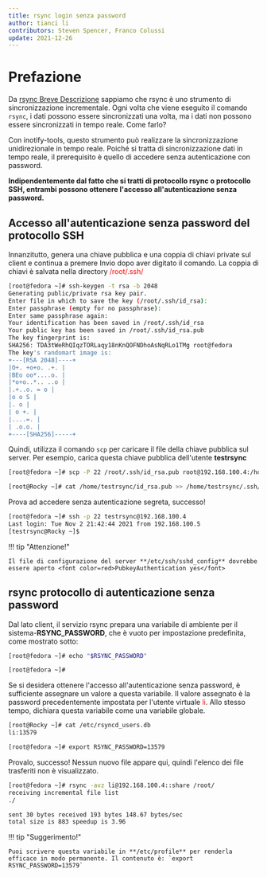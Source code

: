 ```yaml
---
title: rsync login senza password
author: tianci li
contributors: Steven Spencer, Franco Colussi
update: 2021-12-26
---
```


# Prefazione

Da [rsync Breve Descrizione](01_rsync_overview.md) sappiamo che rsync è uno strumento di sincronizzazione incrementale. Ogni volta che viene eseguito il comando `rsync`, i dati possono essere sincronizzati una volta, ma i dati non possono essere sincronizzati in tempo reale. Come farlo?

Con inotify-tools, questo strumento può realizzare la sincronizzazione unidirezionale in tempo reale. Poiché si tratta di sincronizzazione dati in tempo reale, il prerequisito è quello di accedere senza autenticazione con password.

**Indipendentemente dal fatto che si tratti di protocollo rsync o protocollo SSH, entrambi possono ottenere l'accesso all'autenticazione senza password.**

## Accesso all'autenticazione senza password del protocollo SSH

Innanzitutto, genera una chiave pubblica e una coppia di chiavi private sul client e continua a premere Invio dopo aver digitato il comando. La coppia di chiavi è salvata nella directory <font color=red>/root/.ssh/</font>

```bash
[root@fedora ~]# ssh-keygen -t rsa -b 2048
Generating public/private rsa key pair.
Enter file in which to save the key (/root/.ssh/id_rsa):
Enter passphrase (empty for no passphrase):
Enter same passphrase again:
Your identification has been saved in /root/.ssh/id_rsa
Your public key has been saved in /root/.ssh/id_rsa.pub
The key fingerprint is:
SHA256: TDA3tWeRhQIqzTORLaqy18nKnQOFNDhoAsNqRLo1TMg root@fedora
The key's randomart image is:
+---[RSA 2048]----+
|O+. +o+o. .+. |
|BEo oo*....o. |
|*o+o..*.. ..o |
|.+..o. = o |
|o o S |
|. o |
| o +. |
|....=. |
| .o.o. |
+----[SHA256]-----+
```

Quindi, utilizza il comando `scp` per caricare il file della chiave pubblica sul server. Per esempio, carica questa chiave pubblica dell'utente **testrsync**

```bash
[root@fedora ~]# scp -P 22 /root/.ssh/id_rsa.pub root@192.168.100.4:/home/testrsync/
```

```bash
[root@Rocky ~]# cat /home/testrsync/id_rsa.pub >> /home/testrsync/.ssh/authorized_keys
```

Prova ad accedere senza autenticazione segreta, successo!

```bash
[root@fedora ~]# ssh -p 22 testrsync@192.168.100.4
Last login: Tue Nov 2 21:42:44 2021 from 192.168.100.5
[testrsync@Rocky ~]$
```

!!! tip "Attenzione!"

    Il file di configurazione del server **/etc/ssh/sshd_config** dovrebbe essere aperto <font color=red>PubkeyAuthentication yes</font>

## rsync protocollo di autenticazione senza password

Dal lato client, il servizio rsync prepara una variabile di ambiente per il sistema-**RSYNC_PASSWORD**, che è vuoto per impostazione predefinita, come mostrato sotto:

```bash
[root@fedora ~]# echo "$RSYNC_PASSWORD"

[root@fedora ~]#
```

Se si desidera ottenere l'accesso all'autenticazione senza password, è sufficiente assegnare un valore a questa variabile. Il valore assegnato è la password precedentemente impostata per l'utente virtuale <font color=red>li</font>. Allo stesso tempo, dichiara questa variabile come una variabile globale.

```bash
[root@Rocky ~]# cat /etc/rsyncd_users.db
li:13579
```

```bash
[root@fedora ~]# export RSYNC_PASSWORD=13579
```

Provalo, successo! Nessun nuovo file appare qui, quindi l'elenco dei file trasferiti non è visualizzato.

```bash
[root@fedora ~]# rsync -avz li@192.168.100.4::share /root/
receiving incremental file list
./

sent 30 bytes received 193 bytes 148.67 bytes/sec
total size is 883 speedup is 3.96
```

!!! tip "Suggerimento!"

    Puoi scrivere questa variabile in **/etc/profile** per renderla efficace in modo permanente. Il contenuto è: `export RSYNC_PASSWORD=13579`
